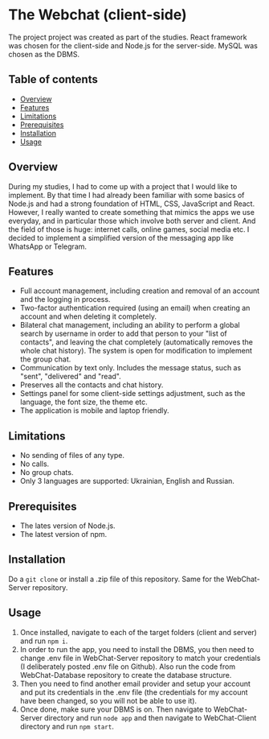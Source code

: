 # The Webchat (client-side)
The project project was created as part of the studies. React framework was chosen for the client-side and Node.js for the server-side. MySQL was chosen as the DBMS.

## Table of contents
- [Overview](#overview)
- [Features](#features)
- [Limitations](#limitations)
- [Prerequisites](#prerequisites)
- [Installation](#installation)
- [Usage](#usage)  

## Overview
During my studies, I had to come up with a project that I would like to implement. By that time I had already been familiar with some basics of Node.js and had a strong foundation of HTML, CSS, JavaScript and React. However, I really wanted to create something that mimics the apps we use everyday, and in particular those which involve both server and client. And the field of those is huge: internet calls, online games, social media etc.
I decided to implement a simplified version of the messaging app like WhatsApp or Telegram. 


## Features
- Full account management, including creation and removal of an account and the logging in process.
- Two-factor authentication required (using an email) when creating an account and when deleting it completely.
- Bilateral chat management, including an ability to perform a global search by username in order to add that person to your "list of contacts", and leaving the chat completely (automatically removes the whole chat history). The system is open for modification to implement the group chat.
- Communication by text only. Includes the message status, such as "sent", "delivered" and "read".
- Preserves all the contacts and chat history.
- Settings panel for some client-side settings adjustment, such as the language, the font size, the theme etc.
- The application is mobile and laptop friendly.

## Limitations
- No sending of files of any type.
- No calls.
- No group chats.
- Only 3 languages are supported: Ukrainian, English and Russian.


## Prerequisites
- The lates version of Node.js.
- The latest version of npm.

## Installation
Do a ``git clone`` or install a .zip file of this repository. Same for the WebChat-Server repository.

## Usage
1. Once installed, navigate to each of the target folders (client and server) and run ``npm i``.
2. In order to run the app, you need to install the DBMS, you then need to change .env file in WebChat-Server repository to match your credentials (I deliberately posted .env file on Github). Also run the code from WebChat-Database repository to create the database structure.
3. Then you need to find another email provider and setup your account and put its credentials in the .env file (the credentials for my account have been changed, so you will not be able to use it).
4. Once done, make sure your DBMS is on. Then navigate to WebChat-Server directory and run ``node app`` and then navigate to WebChat-Client directory and run ``npm start``. 
